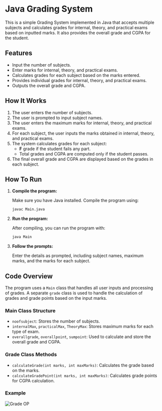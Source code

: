 # Java Grading System

This is a simple Grading System implemented in Java that accepts multiple subjects and calculates grades for internal, theory, and practical exams based on inputted marks. It also provides the overall grade and CGPA for the student.

## Features

- Input the number of subjects.
- Enter marks for internal, theory, and practical exams.
- Calculates grades for each subject based on the marks entered.
- Provides individual grades for internal, theory, and practical exams.
- Outputs the overall grade and CGPA.

## How It Works

1. The user enters the number of subjects.
2. The user is prompted to input subject names.
3. The user enters the maximum marks for internal, theory, and practical exams.
4. For each subject, the user inputs the marks obtained in internal, theory, and practical exams.
5. The system calculates grades for each subject:
    - **F** grade if the student fails any part.
    - Total grades and CGPA are computed only if the student passes.
6. The final overall grade and CGPA are displayed based on the grades in each subject.

## How To Run

1. **Compile the program:**

    Make sure you have Java installed. Compile the program using:

    ```bash
    javac Main.java
    ```

2. **Run the program:**

    After compiling, you can run the program with:

    ```bash
    java Main
    ```

3. **Follow the prompts:**

    Enter the details as prompted, including subject names, maximum marks, and the marks for each subject.

## Code Overview

The program uses a `Main` class that handles all user inputs and processing of grades. A separate `grade` class is used to handle the calculation of grades and grade points based on the input marks. 

### Main Class Structure

- `noofsubject`: Stores the number of subjects.
- `internalMax`, `practicalMax`, `TheoryMax`: Stores maximum marks for each type of exam.
- `overallgrade`, `overallpoint`, `sumpoint`: Used to calculate and store the overall grade and CGPA.
  
### Grade Class Methods

- `calculateGrade(int marks, int maxMarks)`: Calculates the grade based on the marks.
- `calculateGradePoint(int marks, int maxMarks)`: Calculates grade points for CGPA calculation.

### Example
![Grade OP](https://github.com/user-attachments/assets/500e3245-a70e-42d9-837c-cf5176519171)

